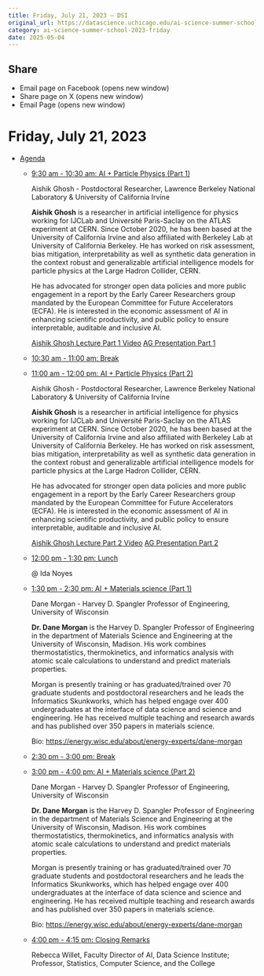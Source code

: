 ```yaml
---
title: Friday, July 21, 2023 – DSI
original_url: https://datascience.uchicago.edu/ai-science-summer-school-2023-friday
category: ai-science-summer-school-2023-friday
date: 2025-05-04
---
```


## Share

* Email page on Facebook (opens new window)
* Share page on X (opens new window)
* Email Page (opens new window)

<!-- Table-like structure detected -->

# Friday, July 21, 2023

* [Agenda](#)

  * [9:30 am - 10:30 am: AI + Particle Physics (Part 1)](#accordion-tab-0) 

    Aishik Ghosh - Postdoctoral Researcher, Lawrence Berkeley National Laboratory & University of California Irvine

    **Aishik Ghosh** is a researcher in artificial intelligence for physics working for IJCLab and Université Paris-Saclay on the ATLAS experiment at CERN. Since October 2020, he has been based at the University of California Irvine and also affiliated with Berkeley Lab at University of California Berkeley. He has worked on risk assessment, bias mitigation, interpretability as well as synthetic data generation in the context robust and generalizable artificial intelligence models for particle physics at the Large Hadron Collider, CERN.

    He has advocated for stronger open data policies and more public engagement in a report by the Early Career Researchers group mandated by the European Committee for Future Accelerators (ECFA). He is interested in the economic assessment of AI in enhancing scientific productivity, and public policy to ensure interpretable, auditable and inclusive AI.

    [Aishik Ghosh Lecture Part 1 Video](https://www.youtube.com/watch?v=xreDD8-ub9o)
    [AG Presentation Part 1](https://uchicago.box.com/s/bf9ys3kqu32adrzw076viajcwztd5o6h)
  * [10:30 am - 11:00 am: Break](#accordion-tab-1)
  * [11:00 am - 12:00 pm: AI + Particle Physics (Part 2)](#accordion-tab-2) 

    Aishik Ghosh - Postdoctoral Researcher, Lawrence Berkeley National Laboratory & University of California Irvine

    **Aishik Ghosh** is a researcher in artificial intelligence for physics working for IJCLab and Université Paris-Saclay on the ATLAS experiment at CERN. Since October 2020, he has been based at the University of California Irvine and also affiliated with Berkeley Lab at University of California Berkeley. He has worked on risk assessment, bias mitigation, interpretability as well as synthetic data generation in the context robust and generalizable artificial intelligence models for particle physics at the Large Hadron Collider, CERN.

    He has advocated for stronger open data policies and more public engagement in a report by the Early Career Researchers group mandated by the European Committee for Future Accelerators (ECFA). He is interested in the economic assessment of AI in enhancing scientific productivity, and public policy to ensure interpretable, auditable and inclusive AI.

    [Aishik Ghosh Lecture Part 2 Video](https://www.youtube.com/watch?v=o0QeMKluxow)
    [AG Presentation Part 2](https://uchicago.box.com/s/276qsu5i1p7yydsia2v7rnb3k837xlaa)
  * [12:00 pm - 1:30 pm: Lunch](#accordion-tab-3) 

    @ Ida Noyes
  * [1:30 pm - 2:30 pm: AI + Materials science (Part 1)](#accordion-tab-4) 

    Dane Morgan - Harvey D. Spangler Professor of Engineering, University of Wisconsin

    **Dr. Dane Morgan** is the Harvey D. Spangler Professor of Engineering in the department of Materials Science and Engineering at the University of Wisconsin, Madison. His work combines thermostatistics, thermokinetics, and informatics analysis with atomic scale calculations to understand and predict materials properties.

    Morgan is presently training or has graduated/trained over 70 graduate students and postdoctoral researchers and he leads the Informatics Skunkworks, which has helped engage over 400 undergraduates at the interface of data science and science and engineering. He has received multiple teaching and research awards and has published over 350 papers in materials science.

    Bio: <https://energy.wisc.edu/about/energy-experts/dane-morgan>
  * [2:30 pm - 3:00 pm: Break](#accordion-tab-5)
  * [3:00 pm - 4:00 pm: AI + Materials science (Part 2)](#accordion-tab-6) 

    Dane Morgan - Harvey D. Spangler Professor of Engineering, University of Wisconsin

    **Dr. Dane Morgan** is the Harvey D. Spangler Professor of Engineering in the department of Materials Science and Engineering at the University of Wisconsin, Madison. His work combines thermostatistics, thermokinetics, and informatics analysis with atomic scale calculations to understand and predict materials properties.

    Morgan is presently training or has graduated/trained over 70 graduate students and postdoctoral researchers and he leads the Informatics Skunkworks, which has helped engage over 400 undergraduates at the interface of data science and science and engineering. He has received multiple teaching and research awards and has published over 350 papers in materials science.

    Bio: <https://energy.wisc.edu/about/energy-experts/dane-morgan>
  * [4:00 pm - 4:15 pm: Closing Remarks](#accordion-tab-7) 

    Rebecca Willet, Faculty Director of AI, Data Science Institute; Professor, Statistics, Computer Science, and the College
